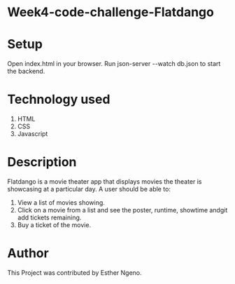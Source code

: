 # Week4-code-challenge-Flatdango

# Setup

Open index.html in your browser.
Run json-server --watch db.json to start the backend.

# Technology used

1. HTML
2. CSS
3. Javascript

# Description

Flatdango is a movie theater app that displays movies the theater is showcasing at a particular day.
A user should be able to:

1. View a list of movies showing.
2. Click on a movie from a list and see the poster, runtime, showtime andgit add tickets remaining.
3. Buy a ticket of the movie.

# Author

This Project was contributed by Esther Ngeno.
